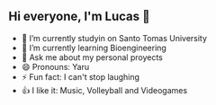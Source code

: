 ## Hi everyone, I'm Lucas 👋

<!--
**Jean0Luca/Jean0Luca** is a ✨ _special_ ✨ repository because its `README.md` (this file) appears on your GitHub profile.

Here are some ideas to get you started:
-->
- 🔭 I’m currently studyin on Santo Tomas University
- 🌱 I’m currently learning Bioengineering
- 💬 Ask me about my personal proyects
- 😄 Pronouns: Yaru
- ⚡ Fun fact: I can't stop laughing
- 👍 I like it: Music, Volleyball and Videogames

